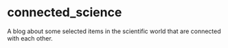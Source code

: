 # connected_science
A blog about some selected items in the scientific world that are connected with each other.
